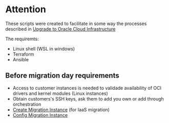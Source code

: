 Attention
========

These scripts were created to facilitate in some way the processes described in [Upgrade to Oracle Cloud Infrastructure](https://docs.oracle.com/en/cloud/migrate-oci.html)

The requiremts:
- Linux shell (WSL in windows)
- Terraform
- Ansible 

Before migration day requirements
---------------------------------

- Access to customer instances is needed to validade availability of OCI drivers and kernel modules (Linux instances)
- Obtain customers's SSH keys, ask them to add you own or add through orchestration
- [Create Migration Instance](terraform/README.md) (for IaaS  migration)
- [Config Migration Instance](ansible/roles/panda.config/README.md)
